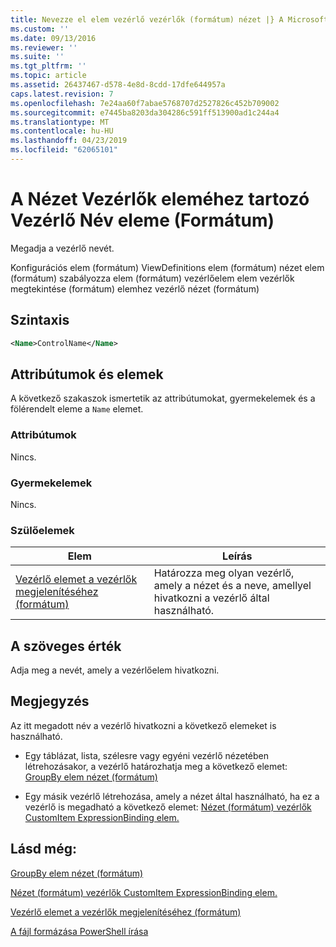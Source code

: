 ```yaml
---
title: Nevezze el elem vezérlő vezérlők (formátum) nézet |} A Microsoft Docs
ms.custom: ''
ms.date: 09/13/2016
ms.reviewer: ''
ms.suite: ''
ms.tgt_pltfrm: ''
ms.topic: article
ms.assetid: 26437467-d578-4e8d-8cdd-17dfe644957a
caps.latest.revision: 7
ms.openlocfilehash: 7e24aa60f7abae5768707d2527826c452b709002
ms.sourcegitcommit: e7445ba8203da304286c591ff513900ad1c244a4
ms.translationtype: MT
ms.contentlocale: hu-HU
ms.lasthandoff: 04/23/2019
ms.locfileid: "62065101"
---
```

# <a name="name-element-for-control-for-controls-for-view-format"></a>A Nézet Vezérlők eleméhez tartozó Vezérlő Név eleme (Formátum)

Megadja a vezérlő nevét.

Konfigurációs elem (formátum) ViewDefinitions elem (formátum) nézet elem (formátum) szabályozza elem (formátum) vezérlőelem elem vezérlők megtekintése (formátum) elemhez vezérlő nézet (formátum)

## <a name="syntax"></a>Szintaxis

```xml
<Name>ControlName</Name>
```

## <a name="attributes-and-elements"></a>Attribútumok és elemek

A következő szakaszok ismertetik az attribútumokat, gyermekelemek és a fölérendelt eleme a `Name` elemet.

### <a name="attributes"></a>Attribútumok

Nincs.

### <a name="child-elements"></a>Gyermekelemek

Nincs.

### <a name="parent-elements"></a>Szülőelemek

|Elem|Leírás|
|-------------|-----------------|
|[Vezérlő elemet a vezérlők megjelenítéséhez (formátum)](./control-element-for-controls-for-view-format.md)|Határozza meg olyan vezérlő, amely a nézet és a neve, amellyel hivatkozni a vezérlő által használható.|

## <a name="text-value"></a>A szöveges érték

Adja meg a nevét, amely a vezérlőelem hivatkozni.

## <a name="remarks"></a>Megjegyzés

Az itt megadott név a vezérlő hivatkozni a következő elemeket is használható.

- Egy táblázat, lista, szélesre vagy egyéni vezérlő nézetében létrehozásakor, a vezérlő határozhatja meg a következő elemet: [GroupBy elem nézet (formátum)](./groupby-element-for-view-format.md)

- Egy másik vezérlő létrehozása, amely a nézet által használható, ha ez a vezérlő is megadható a következő elemet: [Nézet (formátum) vezérlők CustomItem ExpressionBinding elem.](./expressionbinding-element-for-customitem-for-controls-for-view-format.md)

## <a name="see-also"></a>Lásd még:

[GroupBy elem nézet (formátum)](./groupby-element-for-view-format.md)

[Nézet (formátum) vezérlők CustomItem ExpressionBinding elem.](./expressionbinding-element-for-customitem-for-controls-for-view-format.md)

[Vezérlő elemet a vezérlők megjelenítéséhez (formátum)](./control-element-for-controls-for-view-format.md)

[A fájl formázása PowerShell írása](./writing-a-powershell-formatting-file.md)
